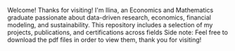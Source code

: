 Welcome! Thanks for visiting! I'm Ilina, an Economics and Mathematics graduate passionate about data-driven research, economics, financial modeling, and sustainability. This repository includes a selection of my projects, publications, and certifications across fields
Side note: Feel free to download the pdf files in order to view them, thank you for visiting!
